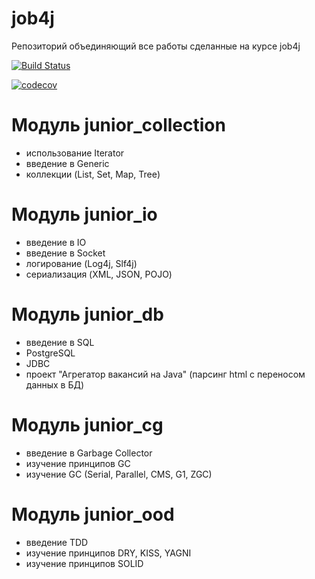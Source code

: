 # job4j
Репозиторий объединяющий все работы сделанные на курсе job4j

[![Build Status](https://www.travis-ci.com/DDobrovolskiy/job4j.svg?branch=master)](https://www.travis-ci.com/DDobrovolskiy/job4j)

[![codecov](https://codecov.io/gh/DDobrovolskiy/job4j/branch/master/graph/badge.svg?token=J00S19M9SK)](https://codecov.io/gh/DDobrovolskiy/job4j)
# Модуль junior_collection
- использование Iterator
- введение в Generic
- коллекции (List, Set, Map, Tree)
# Модуль junior_io
- введение в IO
- введение в Socket
- логирование (Log4j, Slf4j)
- сериализация (XML, JSON, POJO)
# Модуль junior_db
- введение в SQL
- PostgreSQL
- JDBC
- проект "Агрегатор вакансий на Java" (парсинг html c переносом данных в БД)
# Модуль junior_cg
- введение в Garbage Collector
- изучение принципов GC
- изучение GC (Serial, Parallel, CMS, G1, ZGC)
# Модуль junior_ood
- введение TDD
- изучение принципов DRY, KISS, YAGNI
- изучение принципов SOLID 
